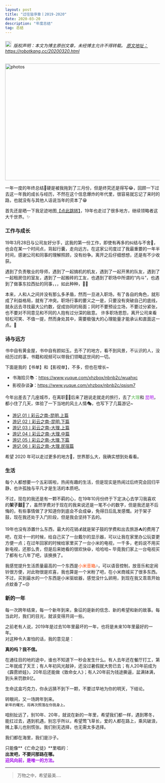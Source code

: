 ```yaml
---
layout: post
title: "过往皆序章丨2019-2020"
date: 2020-03-20 
description: "年度总结"
tag: 总结
---   
```




<h6><img src="https://robotkang-1257995526.cos.ap-chengdu.myqcloud.com/icon/copyright.png" alt="copyright" style="display:inline;margin-bottom: -5px;" width="20" height="20"> 版权声明：本文为博主原创文章，未经博主允许不得转载。
<a target="_blank" href="https://robotkang.cc/20200320.html">原文地址：https://robotkang.cc/20200320.html </a>
</h6>

<img src="https://robotkang-1257995526.cos.ap-chengdu.myqcloud.com/posts/20200320/20200320.png" width="748" height="380" alt="photos"/> 

一年一度的年终总结📄硬是被我拖到了三月份，但是终究还是得写😂，回顾一下过去这一年我的成长与经历，不然在这个信息爆炸的年代里，很容易就忘记了来时的路，也就没有与其他人话说当年的资本了😁                  

首先还是晒一下我足迹地图<a href="https://robotkang.cc/ziyuan/" target="_blank" text-decoration="none">【点此跳转】</a>，19年也走过了很多地方，继续领略者这大千世界。✨               

                    
<h3>工作与成长</h3>        
19年3月28日与公司友好分手，这我的第一份工作，即使有再多的纠结与不舍👀，也会在某一个时间点，背起行囊，走向远方。在这家公司度过了我最重要的一年半时间，感谢公司和同事的理解照顾，没有纷争。离开之后仔细想想，还是有不少收获。      

遇到了负责敬业的导师，遇到了一起搞机的机友，遇到了一起开黑的队友，遇到了一起租房住的室友，遇到了一起搬砖的工友，也遇到了职场中所谓的“内斗”，也遇到了做事东拉西扯的同事，，，如此种种，🐱‍🚀      

本来，人和人之间并没有那么多矛盾，然而一旦进入职场，有了各自的角色，就形成了利益格局，就有了冲突。职场行事的要义之一是，只要没有突破自己的底线，就永远去寻找最大公约数，促成协同的局面；同时不要预设立场，不要过分紧张，也不要对不同意见和不同的人抱有过分深的敌意。
许多职场恩怨，离开公司来看轻松可笑、不值一提，然而身处其中，需要极强大的心理能量才能承认和直面这一点。💪      

<h3>诗与远方</h3>      

书中自有黄金屋，书中自有颜如玉。去不了的地方，看不到风景，不认识的人，没经历过的事，书籍和视频可以带我们领略这世间的一切。    

下面是我的【书单】和【影视单】，不多，但也在增长~
- 书海拾贝📚：<a href="https://robotkang.cc/1967.html" target="_blank">https://www.yuque.com/xhzbox/nbnb2c/wuahxc</a>        
- 影视杂谈🎬：<a href="https://robotkang.cc/1967.html" target="_blank">https://www.yuque.com/xhzbox/nbnb2c/qsism7</a>       

今年出差去了几座城市，在离职👨‍💻后来了趟说走就走的旅行，去了<a style="color:#59b950;text-decoration:none">大理</a>和
<a style="color:#a510eb;text-decoration:none">昆明</a>，都小住了几天，体验了一下当地的风土人情🎭，也写下了几篇游记~
- <a href="https://robotkang.cc/1967.html" target="_blank">游记 01丨彩云之南-昆明.上篇 </a>      
- <a href="https://robotkang.cc/19615.html" target="_blank">游记 02丨彩云之南-昆明.下篇</a>      
- <a href="https://robotkang.cc/19920.html" target="_blank">游记 03丨彩云之南-大理.上篇 </a>      
- <a href="https://robotkang.cc/19923.html" target="_blank">游记 04丨彩云之南-大理.中篇</a>       
- <a href="https://robotkang.cc/191120.html" target="_blank">游记 05丨彩云之南-大理.下篇</a>       
- <a href="https://robotkang.cc/191220.html" target="_blank">游记 06丨彩云之南-大理.民宿篇 </a>      

希望 2020 年可以走过更多的地方🎄，世界那么大，我确实想到处看看。       

<h3>生活</h3> 

每个人都想要一个五彩斑啦，热闹有趣的生活，但是现实是热闹过后终究会回归平静，也许孤独与平凡才是生活的本质吧。       

不过，现在的我还是有一颗不羁的心，在19年10月份终于下定决心去学习我喜欢的**架子鼓**🥁了，虽然学费对于现在的我来说还是一笔不小的数字，但是我还是不后悔的，有些事情做了才知道你到底会不会成😁，免得日后乱发感慨。对于架子鼓，现在我还处于入门阶段，但是我会坚持下去的。      

19年也没有添置什么东西，最大的花销💰就是架子鼓的学费和出去旅游⛺的费用了吧，在双十一的时候，给自己买了一台戴尔的显示器，可以让我在家里办公玩耍更方便一点；在过年回家的时候给家里买了一台小米的电视，一千多，老妈说不用买新电视，还那么贵，但是后来她看的很欢快😆，哈哈哈~       毕竟我们家上一台电视买了都有七八年了吧，该换换了。

我感觉提升生活质量最高的一个东西是<a style="color:#FF4500;text-decoration:none">小米音箱</a>🎶，可以语音控制，放音乐和定闹铃很方便，对此物很是欢喜，我也算是一个米粉了吧，在小米商城买了很多东西。不过，买到最水的一个东西是小米驱蚊器，感觉没什么卵用，到现在我又乖乖开始点蚊香了~😒      

<h3>新的一年</h3>      

每一次跨年结束，每一个新年到来，象征的是新的信念、新的希望和新的故事。每当此时，我们的目光，就该变得开阔一些。     

之前老有人说，2019年是过去10年里最坏的一年，也将是未来10年里最好的一年。    
对这种令人害怕的话，我的意见是：   

**真的吗？我不信。**       

在通往目的地的途中，谁也不知道下一秒会发生什么。有人去年还在餐厅打工，第二年就成了天王；有人年初风光敲钟，还没过暑假就大势已去；有人20年前成为《霹雳娇娃》，20年后还能做《致命女人》；有人20年前为钱途撕逼，盆满钵满，到头来罚款8亿。     

生命这盒巧克力，你永远猜不到下一颗，不要过早地为你的明天，下结论。    

转眼间，又一场跨年到来。       
`新年的曙光，将再次照落在你我身上。`         

咱别扯远了，别10年、20年，就说在新的一年里，希望我们都一样，遇到寒冬，能扛过去，遇到机遇，别忘乎所以，希望莺飞草长，爱的人都在路上，乘风破浪，摊上事儿也别慌张。我们别无选择，也无需太多选择。  

我们都在海里，我们是沙子。  

只能像**《亡命之徒》**里唱的：         
**出发吧，不要问那路在哪。        
<a style="color:#a510eb;text-decoration:none">迎风向前，是唯一的方法。</a>**             

           
----------
>  万物之中，希望最美....




  

















